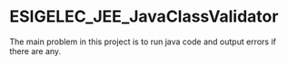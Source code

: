 # ESIGELEC_JEE_JavaClassValidator
The main problem in this project is to run java code and output errors if there are any.
